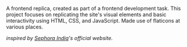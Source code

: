 A frontend replica, created as part of a frontend development task. This project focuses on replicating the site's visual elements and basic interactivity using HTML, CSS, and JavaScript. Made use of flaticons at various places.

<i> inspired by <a href="https://sephora.in/">Sephora India</a>'s official website. </i>

